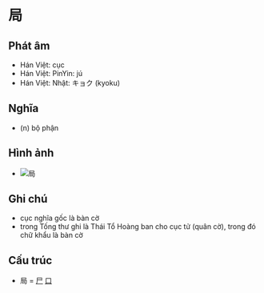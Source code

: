 # 局

## Phát âm
* Hán Việt: cục
* Hán Việt: PinYin: jú
* Hán Việt: Nhật: キョク (kyoku)

## Nghĩa
* (n) bộ phận

## Hình ảnh
* ![局](../img/局.png)

## Ghi chú
* cục nghĩa gốc là bàn cờ
* trong Tống thư ghi là Thái Tổ Hoàng ban cho cục tử (quân cờ), trong đó chữ khẩu là bàn cờ

## Cấu trúc
* 局 = [尸](尸.md) [口](口.md)

<script>window.HANZI_FIELD='局';</script>